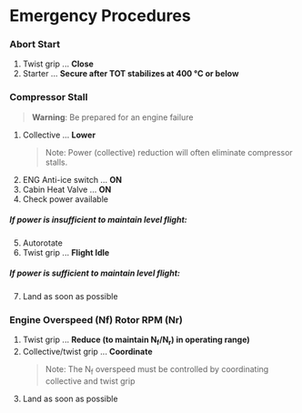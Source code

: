 # Emergency Procedures

### Abort Start

1. Twist grip ... **Close**
1. Starter ... **Secure after TOT stabilizes at 400 &deg;C or below**

### Compressor Stall

> **Warning**: Be prepared for an engine failure
1. Collective ... **Lower**
    > Note: Power (collective) reduction will often eliminate compressor stalls.
2. ENG Anti-ice switch ... **ON**
3. Cabin Heat Valve ... **ON**
4. Check power available

##### If power is insufficient to maintain level flight:

5. Autorotate
6. Twist grip ... **Flight Idle**

##### If power is sufficient to maintain level flight:

7. Land as soon as possible

### Engine Overspeed (Nf) Rotor RPM (Nr)

1. Twist grip ... **Reduce (to maintain N<sub>f</sub>/N<sub>r</sub>) in operating range)**
2. Collective/twist grip ... **Coordinate**
	> Note: The N<sub>f</sub> overspeed must be controlled by coordinating collective and twist grip
3. Land as soon as possible


